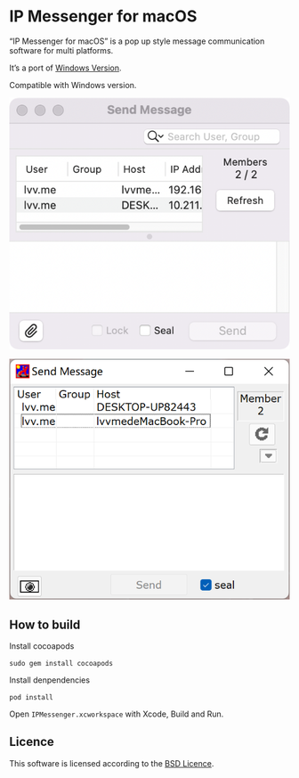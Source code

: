 # IP Messenger for macOS

“IP Messenger for macOS” is a pop up style message communication software for multi platforms.

It’s a port of [Windows Version](https://www.ipmsg.org/).

Compatible with Windows version.

![](osx.png)

![](win.png)

## How to build

Install cocoapods

```
sudo gem install cocoapods
```

Install denpendencies

```
pod install
```

Open `IPMessenger.xcworkspace` with Xcode, Build and Run.

## Licence

This software is licensed according to the [BSD Licence](https://en.wikipedia.org/wiki/BSD_license).
